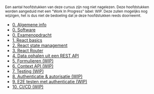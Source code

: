 <!-- markdownlint-disable first-line-heading -->

<small>
  Een aantal hoofdstukken van deze cursus zijn nog niet nagelezen. Deze hoofdstukken worden aangeduid met een "Work In Progress" label: WIP. Deze zullen mogelijks nog wijzigen, het is dus niet de bedoeling dat je deze hoofdstukken reeds doorneemt.
</small>

- [0. Algemene info](./0-intro/situering.md)
- [0. Software](./0-intro/software.md)
- [0. Examenopdracht](./0-intro/examenopdracht.md)
- [1. React basics](./1-react_basics/index.md)
- [2. React state management](./2-react_state/index.md)
- [3. React Router](./3-react_router/index.md)
- [4. Data ophalen uit een REST API](./4-api/index.md)
- [5. Formulieren (WIP)](./5-formulieren/index.md)
- [6. Context API (WIP)](./6-context/index.md)
- [7. Testing (WIP)](./7-react_testing/index.md)
- [8. Authenticatie & autorisatie (WIP)](./8-auth/index.md)
- [9. E2E testen met authenticatie (WIP)](./9-auth_testing/index.md)
- [10. CI/CD (WIP)](./10-cicd/index.md)
